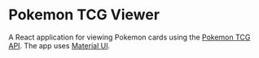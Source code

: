 # Pokemon TCG Viewer

A React application for viewing Pokemon cards using the
[Pokemon TCG API](https://docs.pokemontcg.io/). The app uses [Material UI](https://mui.com/).
